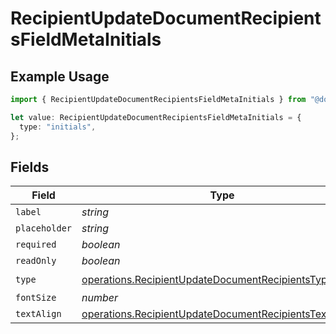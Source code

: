 # RecipientUpdateDocumentRecipientsFieldMetaInitials

## Example Usage

```typescript
import { RecipientUpdateDocumentRecipientsFieldMetaInitials } from "@documenso/sdk-typescript/models/operations";

let value: RecipientUpdateDocumentRecipientsFieldMetaInitials = {
  type: "initials",
};
```

## Fields

| Field                                                                                                                                | Type                                                                                                                                 | Required                                                                                                                             | Description                                                                                                                          |
| ------------------------------------------------------------------------------------------------------------------------------------ | ------------------------------------------------------------------------------------------------------------------------------------ | ------------------------------------------------------------------------------------------------------------------------------------ | ------------------------------------------------------------------------------------------------------------------------------------ |
| `label`                                                                                                                              | *string*                                                                                                                             | :heavy_minus_sign:                                                                                                                   | N/A                                                                                                                                  |
| `placeholder`                                                                                                                        | *string*                                                                                                                             | :heavy_minus_sign:                                                                                                                   | N/A                                                                                                                                  |
| `required`                                                                                                                           | *boolean*                                                                                                                            | :heavy_minus_sign:                                                                                                                   | N/A                                                                                                                                  |
| `readOnly`                                                                                                                           | *boolean*                                                                                                                            | :heavy_minus_sign:                                                                                                                   | N/A                                                                                                                                  |
| `type`                                                                                                                               | [operations.RecipientUpdateDocumentRecipientsTypeInitials](../../models/operations/recipientupdatedocumentrecipientstypeinitials.md) | :heavy_check_mark:                                                                                                                   | N/A                                                                                                                                  |
| `fontSize`                                                                                                                           | *number*                                                                                                                             | :heavy_minus_sign:                                                                                                                   | N/A                                                                                                                                  |
| `textAlign`                                                                                                                          | [operations.RecipientUpdateDocumentRecipientsTextAlign1](../../models/operations/recipientupdatedocumentrecipientstextalign1.md)     | :heavy_minus_sign:                                                                                                                   | N/A                                                                                                                                  |